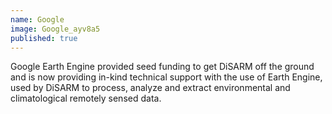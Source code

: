 ```yaml
---
name: Google
image: Google_ayv8a5
published: true
---
```

Google Earth Engine provided seed funding to get DiSARM off the ground and is now providing in-kind technical support with the use of Earth Engine, used by DiSARM to process, analyze and extract environmental and climatological remotely sensed data.

